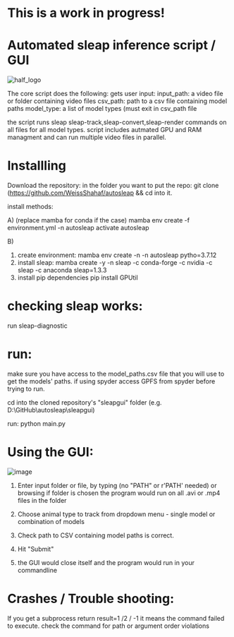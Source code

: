 # This is a work in progress!
# Automated sleap inference script / GUI

![half_logo](https://github.com/StempelLab/sleap_well/assets/101252955/c206e1bb-242e-4b02-a9a8-89c4b4c3b87d)


 The core script does the following:
 gets user input:
 input_path: a video file or folder containing video files
 csv_path: path to a csv file containing model paths
 model_type: a list of model types (must exit in csv_path file

 the script runs sleap sleap-track,sleap-convert,sleap-render commands on all files for all model types.
script includes autmated GPU and RAM managment and can run multiple video files in parallel.

# Installling
 Download the repository: 
in the folder you want to put the repo:
git clone  (https://github.com/WeissShahaf/autosleap && cd into it.

install methods:

A) 
(replace mamba for conda if the case)
mamba env create -f environment.yml -n autosleap
activate autosleap

B) 
1) create environment:
   mamba env create -n -n autosleap pytho=3.7.12
2)   install sleap:
   mamba create -y -n sleap -c conda-forge -c nvidia -c sleap -c anaconda sleap=1.3.3
3) install pip dependencies
   pip install GPUtil
 

   
   

# checking sleap works:
run sleap-diagnostic

# run:
make sure you have access to the model_paths.csv file that you will use to get the models' paths. if using spyder access GPFS from spyder before trying to run.

cd into the cloned repository's "sleapgui" folder (e.g. D:\GitHub\autosleap\sleapgui)

run: python main.py



# Using the GUI:
![image](https://github.com/StempelLab/sleap_well/assets/101252955/abc5f1bb-f9c4-4824-896a-841b02f3bb0e)

1) Enter input folder or file,  by typing (no "PATH" or r'PATH' needed) or browsing
    if folder is chosen the program would run on all .avi or .mp4 files in the folder
   
3) Choose animal type to track from dropdown menu - single model or combination of models
4) Check path to CSV containing model paths is correct.
5) Hit "Submit"
6) the GUI would close itself and the program would run in your commandline

# Crashes / Trouble shooting:
 If you get a subprocess return result=1 /2 / -1 it means the command failed to execute. check the command for path or argument order violations
 




   




